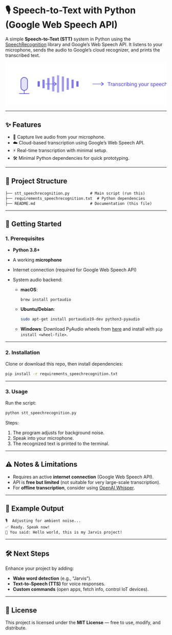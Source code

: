 # 🎙️ Speech-to-Text with Python (Google Web Speech API)

A simple **Speech-to-Text (STT)** system in Python using the [SpeechRecognition](https://pypi.org/project/SpeechRecognition/) library and Google’s Web Speech API.
It listens to your microphone, sends the audio to Google’s cloud recognizer, and prints the transcribed text.

<img src="https://github.com/AnubhavChaturvedi-GitHub/Speech-To-Text-Python-SR-/blob/main/Asset/svgviewer-output%20(1).svg" width="1000" />

---

## ✨ Features

* 🎤 Capture live audio from your microphone.
* ☁️ Cloud-based transcription using Google’s Web Speech API.
* ⚡ Real-time transcription with minimal setup.
* 🛠️ Minimal Python dependencies for quick prototyping.

---

## 📂 Project Structure

```
├── stt_speechrecognition.py         # Main script (run this)
├── requirements_speechrecognition.txt  # Python dependencies
├── README.md                        # Documentation (this file)
```

---

## 🚀 Getting Started

### 1. Prerequisites

* **Python 3.8+**
* A working **microphone**
* Internet connection (required for Google Web Speech API)
* System audio backend:

  * **macOS**:

    ```bash
    brew install portaudio
    ```
  * **Ubuntu/Debian**:

    ```bash
    sudo apt-get install portaudio19-dev python3-pyaudio
    ```
  * **Windows**:
    Download PyAudio wheels from [here](https://www.lfd.uci.edu/~gohlke/pythonlibs/#pyaudio) and install with `pip install <wheel-file>`.

---

### 2. Installation

Clone or download this repo, then install dependencies:

```bash
pip install -r requirements_speechrecognition.txt
```

---

### 3. Usage

Run the script:

```bash
python stt_speechrecognition.py
```

Steps:

1. The program adjusts for background noise.
2. Speak into your microphone.
3. The recognized text is printed to the terminal.

---

## ⚠️ Notes & Limitations

* Requires an active **internet connection** (Google Web Speech API).
* API is **free but limited** (not suitable for very large-scale transcription).
* For **offline transcription**, consider using [OpenAI Whisper](https://github.com/openai/whisper).

---

## 📌 Example Output

```
🎙️  Adjusting for ambient noise...
✅ Ready. Speak now!
📝 You said: Hello world, this is my Jarvis project!
```

---

## 🛠️ Next Steps

Enhance your project by adding:

* **Wake word detection** (e.g., “Jarvis”).
* **Text-to-Speech (TTS)** for voice responses.
* **Custom commands** (open apps, fetch info, control IoT devices).

---

## 📄 License

This project is licensed under the **MIT License** — free to use, modify, and distribute.

